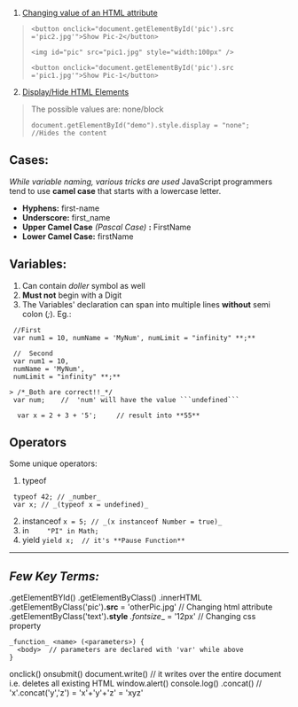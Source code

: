 1. <u>Changing value of an HTML attribute</u>
>```
> <button onclick="document.getElementById('pic').src ='pic2.jpg'">Show Pic-2</button>
>
> <img id="pic" src="pic1.jpg" style="width:100px" />
>
> <button onclick="document.getElementById('pic').src ='pic1.jpg'">Show Pic-1</button>
> ```
>  

2. <u>Display/Hide HTML Elements</u>
> The possible values are: none/block
>```
> document.getElementById("demo").style.display = "none";   //Hides the content
> ```


## Cases:

_While variable naming, various tricks are used_
JavaScript programmers tend to use __camel case__ that starts with a lowercase letter.

* __Hyphens:__  first-name
* __Underscore:__  first_name
* __Upper Camel Case__ _(Pascal Case)_ __:__  FirstName
* __Lower Camel Case:__  firstName

## Variables:

1. Can contain _doller_ symbol as well
2. **Must not** begin with a Digit
3. The Variables' declaration can span into multiple lines **without** semi colon (_;_). Eg.:
```
 //First
 var num1 = 10, numName = 'MyNum', numLimit = "infinity" **;**

 //  Second
 var num1 = 10,
 numName = 'MyNum',
 numLimit = "infinity" **;**

> /*_Both are correct!!_*/
 var num;    //  'num' will have the value ```undefined```

  var x = 2 + 3 + '5';     // result into **55**
```


## Operators

Some unique operators:
1. typeof
```
 typeof 42; // _number_
 var x; // _(typeof x = undefined)_
```
2. instanceof
``` x = 5; // _(x instanceof Number = true)_ ```
3. in
```  	"PI" in Math; ```
4. yield
``` yield x;  // it's **Pause Function** ```

<hr />

## _Few Key Terms:_

.getElementBYId()
.getElementByClass()
.innerHTML
.getElementByClass('pic')**.src** = 'otherPic.jpg'    // Changing html attribute
.getElementByClass('text')**.style** _.fontsize__ = '12px'    // Changing css property

```
_function_ <name> (<parameters>) {
  <body>  // parameters are declared with 'var' while above
}
```
onclick()
onsubmit()
document.write()  // it writes over the entire document i.e. deletes all existing HTML
window.alert()
console.log()
.concat()         // 'x'.concat('y','z') = 'x'+'y'+'z' = 'xyz'
